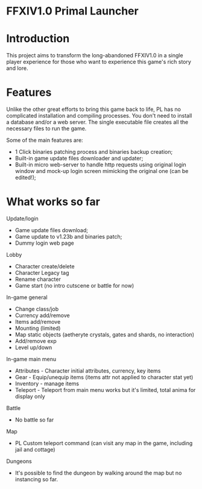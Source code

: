 # FFXIV1.0 Primal Launcher

Introduction
============
This project aims to transform the long-abandoned FFXIV1.0 in a single player experience for those who want to experience this game's rich story and lore. 

Features
========
Unlike the other great efforts to bring this game back to life, PL has no complicated installation and compiling processes. You don't need to install a database and/or a web server. The single executable file creates all the necessary files to run the game.

Some of the main features are:
- 1 Click binaries patching process and binaries backup creation;
- Built-in game update files downloader and updater;
- Built-in micro web-server to handle http requests using original login window and mock-up login screen mimicking the original one (can be edited!);

What works so far
=================

Update/login
- Game update files download;
- Game update to v1.23b and binaries patch;
- Dummy login web page

Lobby
- Character create/delete
- Character Legacy tag
- Rename character
- Game start (no intro cutscene or battle for now)

In-game general
- Change class/job
- Currency add/remove
- Items add/remove
- Mounting (limited)
- Map static objects (aetheryte crystals, gates and shards, no interaction)
- Add/remove exp
- Level up/down

In-game main menu
- Attributes - Character initial attributes, currency, key items
- Gear - Equip/unequip items (items attr not applied to character stat yet)
- Inventory - manage items
- Teleport - Teleport from main menu works but it's limited, total anima for display only

Battle
- No battle so far

Map
- PL Custom teleport command (can visit any map in the game, including jail and cottage)

Dungeons
- It's possible to find the dungeon by walking around the map but no instancing so far.

